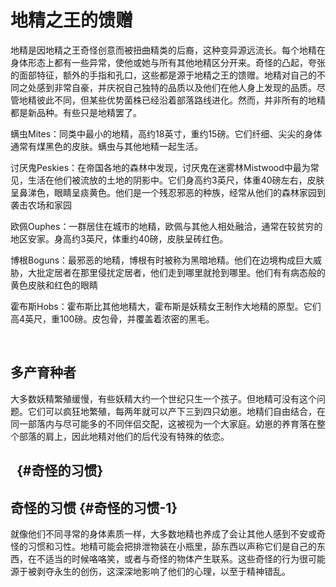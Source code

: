 # 地精之王的馈赠

地精是因地精之王奇怪创意而被扭曲精类的后裔，这种变异源远流长。每个地精在身体形态上都有一些异常，使他或她与所有其他地精区分开来。奇怪的凸起，夸张的面部特征，额外的手指和孔口，这些都是源于地精之王的馈赠。地精对自己的不同之处感到非常自豪，并庆祝自己独特的品质以及他们在他人身上发现的品质。尽管地精彼此不同，但某些优势菌株已经沿着部落路线进化。然而，并非所有的地精都是新品种。有些只是地精罢了。

螨虫Mites：同类中最小的地精，高约18英寸，重约15磅。它们纤细、尖尖的身体通常有煤黑色的皮肤。螨虫与其他地精一起生活。

讨厌鬼Peskies：在帝国各地的森林中发现，讨厌鬼在迷雾林Mistwood中最为常见，生活在他们被流放的土地的阴影中。它们身高约3英尺，体重40磅左右，皮肤呈鼻涕色，眼睛呈痰黄色。他们是一个残忍邪恶的种族，经常从他们的森林家园到袭击农场和家园

欧佩Ouphes：一群居住在城市的地精，欧佩与其他人相处融洽，通常在较贫穷的地区安家。身高约3英尺，体重约40磅，皮肤呈砖红色。

博根Boguns：最邪恶的地精，博根有时被称为黑暗地精。他们在边境构成巨大威胁，大批定居者在那里侵扰定居者，他们走到哪里就抢到哪里。他们有有病态般的黄色皮肤和红色的眼睛

霍布斯Hobs：霍布斯比其他地精大，霍布斯是妖精女王制作大地精的原型。它们高4英尺，重100磅。皮包骨，并覆盖着浓密的黑毛。

 

## 多产育种者

大多数妖精繁殖缓慢，有些妖精大约一个世纪只生一个孩子。但地精可没有这个问题。它们可以疯狂地繁殖，每两年就可以产下三到四只幼崽。地精们自由结合，在同一部落内与尽可能多的不同伴侣交配，这被视为一个大家庭。幼崽的养育落在整个部落的肩上，因此地精对他们的后代没有特殊的依恋。

##   {#奇怪的习惯}

## 奇怪的习惯 {#奇怪的习惯-1}

就像他们不同寻常的身体素质一样，大多数地精也养成了会让其他人感到不安或奇怪的习惯和习性。地精可能会把排泄物装在小瓶里，舔东西以声称它们是自己的东西，在不适当的时候咯咯笑，或者与奇怪的物体产生联系。这些奇怪的行为很可能源于被剥夺永生的创伤，这深深地影响了他们的心理，以至于精神错乱。
